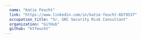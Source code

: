 ```yaml
---
  name: "Katie Feucht"
  link: "https://www.linkedin.com/in/katie-feucht-6b79537"
  occupation_title: "Sr. GRC Security Risk Consultant"
  organization: "GitHub"
  github: "ktfeucht"
--- 
```


